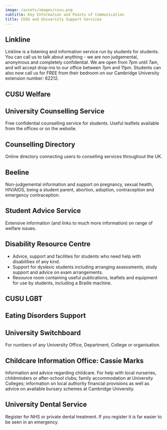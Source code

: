 ```yaml
---
image: /assets/images/cusu.png
subtitle: Key Information and Points of Communication
title: CUSU and University Support Services
---
```


## Linkline

Linkline is a listening and information service run by students for students. You can call us to talk about anything - we are non judgemental, anonymous and completely confidential. We are open from 7pm until 7am, and will accept drop-ins to our office between 7pm and 11pm. Students can also now call us
for FREE from their bedroom on our Cambridge University extension number: 62212.

## CUSU Welfare

## University Counselling Service

Free confidential counselling service for students. Useful leaflets available from the offices or on the website.

## Counselling Directory

Online directory connecting users to conselling services throughout the UK.

## Beeline

Non-judgemental information and support on pregnancy, sexual health, HIV/AIDS, being a student parent, abortion, adoption, contraception and emergency contraception.

## Student Advice Service

Extensive information (and links to much more information) on range of welfare issues.

## Disability Resource Centre

- Advice, support and facilities for students who need help with disabilities of any kind.
- Support for dyslexic students including arranging assessments, study support and advice on exam arrangements.
- Resource room containing useful publications, leaflets and equipment for use by students, including a Braille machine.

## CUSU LGBT

## Eating Disorders Support

## University Switchboard

For numbers of any University Office, Department, College or organisation.

## Childcare Information Office: Cassie Marks

Information and advice regarding childcare. For help with local nurseries, childminders or after-school clubs; family accommodation at University Colleges; information on local authority financial provisions as well as advice on available bursary schemes at Cambridge University.

## University Dental Service

Register for NHS or private dental treatment. If you register it is far easier to be seen in an emergency.